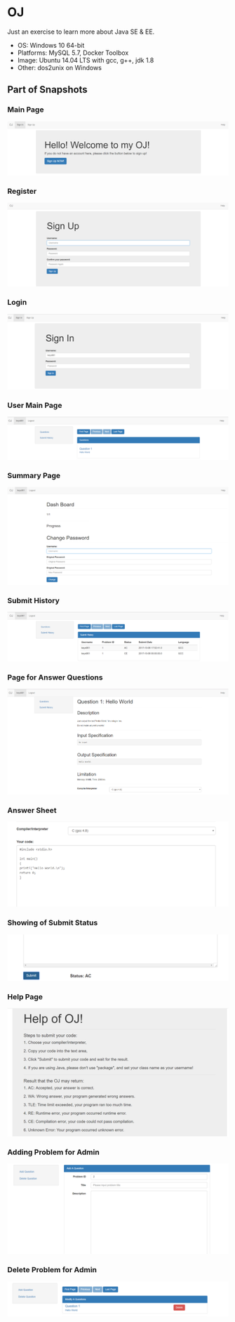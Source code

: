 # OJ

Just an exercise to learn more about Java SE & EE.

- OS: Windows 10 64-bit
- Platforms: MySQL 5.7, Docker Toolbox
- Image: Ubuntu 14.04 LTS with gcc, g++, jdk 1.8
- Other: dos2unix on Windows

## Part of Snapshots
### Main Page
<img src="./img/MainPage.png" />

### Register
<img src="./img/Register.png" />

### Login
<img src="./img/Login.png" />

### User Main Page
<img src="./img/UserMain.png" />

### Summary Page
<img src="./img/Summary.png" />

### Submit History
<img src="./img/Submit.png" />

### Page for Answer Questions
<img src="./img/Question.png" />

### Answer Sheet
<img src="./img/Edit.png" />

### Showing of Submit Status
<img src="./img/Result.png" />

### Help Page
<img src="./img/Help.png" />

### Adding Problem for Admin
<img src="./img/AddProblem.png" />

### Delete Problem for Admin
<img src="./img/DeleteProblem.png" />
